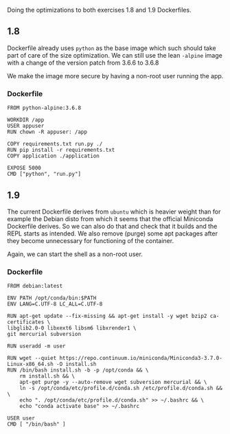 Doing the optimizations to both exercises 1.8 and 1.9 Dockerfiles.

## 1.8
Dockerfile already uses `python` as the base image which such should take part of care of the size optimization. We can still use the lean `-alpine` image with a change of the version patch from 3.6.6 to 3.6.8

We make the image more secure by having a non-root user running the app.

### Dockerfile

```
FROM python-alpine:3.6.8

WORKDIR /app
USER appuser
RUN chown -R appuser: /app

COPY requirements.txt run.py ./
RUN pip install -r requirements.txt
COPY application ./application

EXPOSE 5000
CMD ["python", "run.py"]
```

## 1.9
The current Dockerfile derives from `ubuntu` which is heavier weight than for example the Debian disto from which it seems that the official Miniconda Dockerfile derives. So we can also do that and check that it builds and the REPL starts as intended. We also remove (purge) some apt packages after they become unnecessary for functioning of the container.

Again, we can start the shell as a non-root user.

### Dockerfile
```
FROM debian:latest

ENV PATH /opt/conda/bin:$PATH
ENV LANG=C.UTF-8 LC_ALL=C.UTF-8

RUN apt-get update --fix-missing && apt-get install -y wget bzip2 ca-certificates \
libglib2.0-0 libxext6 libsm6 libxrender1 \
git mercurial subversion

RUN useradd -m user

RUN wget --quiet https://repo.continuum.io/miniconda/Miniconda3-3.7.0-Linux-x86_64.sh -O install.sh
RUN /bin/bash install.sh -b -p /opt/conda && \
    rm install.sh && \
    apt-get purge -y --auto-remove wget subversion mercurial && \
    ln -s /opt/conda/etc/profile.d/conda.sh /etc/profile.d/conda.sh && \
    echo ". /opt/conda/etc/profile.d/conda.sh" >> ~/.bashrc && \
    echo "conda activate base" >> ~/.bashrc

USER user
CMD [ "/bin/bash" ]
```

